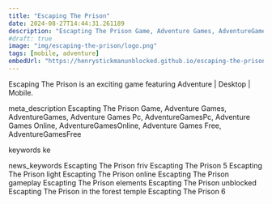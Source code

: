 ```yaml
---
title: "Escaping The Prison"
date: 2024-08-27T14:44:31.261189
description: "Escapting The Prison Game, Adventure Games, AdventureGames, Adventure Games Pc, AdventureGamesPc, Adventure Games Online, AdventureGamesOnline, Adventure Games Free, AdventureGamesFree"
#draft: true
image: "img/escaping-the-prison/logo.png"
tags: [mobile, adventure]
embedUrl: "https://henrystickmanunblocked.github.io/escaping-the-prison/"
---
```


Escaping The Prison is an exciting game featuring Adventure | Desktop | Mobile.

meta_description
Escapting The Prison Game, Adventure Games, AdventureGames, Adventure Games Pc, AdventureGamesPc, Adventure Games Online, AdventureGamesOnline, Adventure Games Free, AdventureGamesFree


keywords
ke


news_keywords
Escapting The Prison friv Escapting The Prison 5 Escapting The Prison light Escapting The Prison online Escapting The Prison gameplay Escapting The Prison elements Escapting The Prison unblocked Escapting The Prison in the forest temple Escapting The Prison 6
